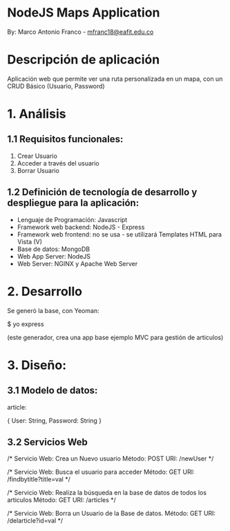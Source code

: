 # NodeJS Maps Application

By: Marco Antonio Franco - mfranc18@eafit.edu.co

# Descripción de aplicación

Aplicación web que permite ver una ruta personalizada en un mapa, con un CRUD Básico (Usuario, Password)

# 1. Análisis

## 1.1 Requisitos funcionales:

1. Crear Usuario
2. Acceder a través del usuario
3. Borrar Usuario

## 1.2 Definición de tecnología de desarrollo y despliegue para la aplicación:

* Lenguaje de Programación: Javascript
* Framework web backend: NodeJS - Express
* Framework web frontend: no se usa - se utilizará Templates HTML para Vista (V)
* Base de datos: MongoDB
* Web App Server: NodeJS
* Web Server: NGINX y Apache Web Server

# 2. Desarrollo

Se generó la base, con Yeoman:

$ yo express

(este generador, crea una app base ejemplo MVC para gestión de articulos)

# 3. Diseño:

## 3.1 Modelo de datos:

article:

{
    User: String,
    Password: String
}

## 3.2 Servicios Web

/* Servicio Web: Crea un Nuevo usuario
  Método: POST
  URI: /newUser
*/

/* Servicio Web: Busca el usuario para acceder
  Método: GET
  URI: /findbytitle?title=val
*/

/* Servicio Web: Realiza la búsqueda en la base de datos de todos los articulos
  Método: GET
  URI: /articles
*/

/* Servicio Web: Borra un Usuario de la Base de datos.
  Método: GET
  URI: /delarticle?id=val
 */